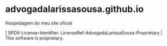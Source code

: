 # advogadalarissasousa.github.io
Hospedagem do meu site oficial

| SPDX-License-Identifier: LicenseRef-AdvogadaLarissaSousa-Proprietary
| This software is proprietary.